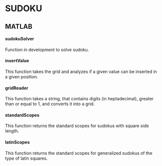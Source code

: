 # SUDOKU

## MATLAB

#### sudokuSolver

Function in development to solve sudoku.

#### insertValue

This function takes the grid and analyzes if a given value can be inserted in a
given position.

#### gridReader

This function takes a string, that contains digits (in heptadecimal), greater
than or equal to 1, and converts it into a grid.

#### standardScopes

This function returns the standard scopes for sudokus with square side length.

#### latinScopes

This function returns the standard scopes for generalized sudokus of the type of
latin squares.
